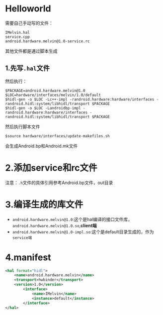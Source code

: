 # Helloworld

需要自己手动写的文件：

```
IMelvin.hal
service.cpp
android.hardware.melvin@1.0-service.rc
```

其他文件都是通过脚本生成

## 1.先写`.hal`文件

然后执行：

```
$PACKAGE=android.hardware.melvin@1.0
$LOC=hardware/interfaces/melvin/1.0/default
$hidl-gen -o $LOC -Lc++-impl -randroid.hardware:hardware/interfaces -randroid.hidl:system/libhidl/transport $PACKAGE
$hidl-gen -o $LOC -Landroidbp-impl -randroid.hardware:hardware/interfaces -randroid.hidl:system/libhidl/transport $PACKAGE
```

然后执行脚本文件

```
$source hardware/interfaces/update-makefiles.sh 
```

会生成Android.bp和Android.mk文件

# 2.添加service和rc文件


注意：`.h`文件的具体引用参考Android.bp文件，out目录

# 3.编译生成的库文件

* `android.hardware.melvin@1.0`:这个是hal编译的接口文件库，`android.hardware.melvin@1.0.so`,**client端**
* `android.hardware.melvin@1.0-impl.so`:这个是default目录生成的，作为`service端`


# 4.manifest

```xml
<hal format="hidl">
	<name>android.hardware.melvin</name>
	<transport>hwbinder</transport>
	<version>1.0</version>
		<interface>
			<name>IMelvin</name>
			<instance>default</instance>
		</interface>
</hal>
```
